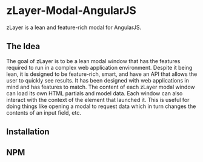 # zLayer-Modal-AngularJS
zLayer is a lean and feature-rich modal for AngularJS.

## The Idea

The goal of zLayer is to be a lean modal window that has the features required to run in a complex web application environment. Despite it being lean, it is designed to be feature-rich, smart, and have an API that allows the user to quickly see results. It has been designed with web applications in mind and has features to match. The content of each zLayer modal window can load its own HTML partials and model data. Each window can also interact with the context of the element that launched it. This is useful for doing things like opening a modal to request data which in turn changes the contents of an input field, etc.

## Installation

## NPM
